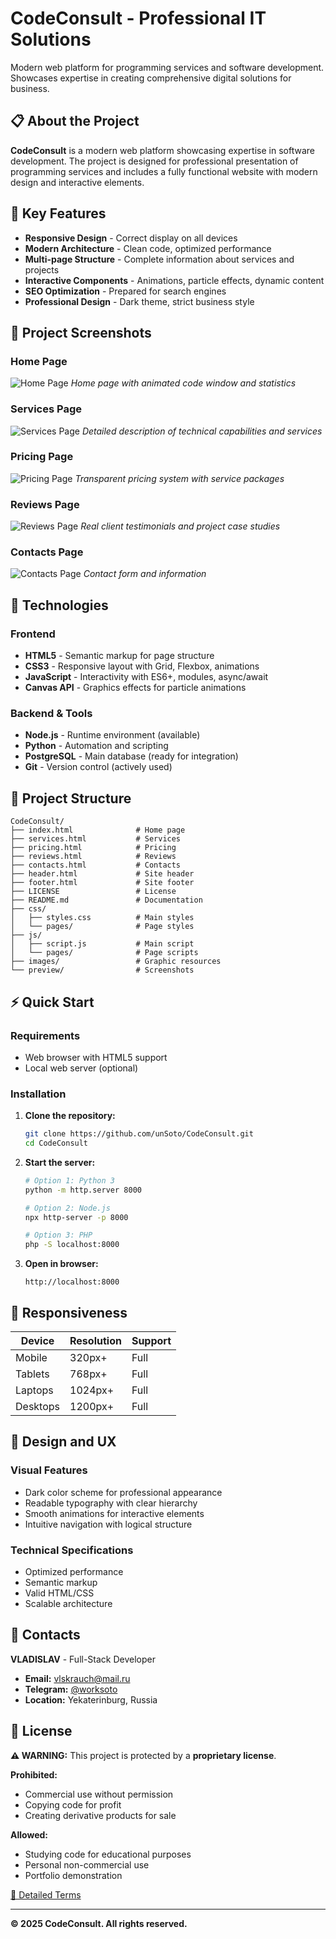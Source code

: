 # CodeConsult - Professional IT Solutions

Modern web platform for programming services and software development. Showcases expertise in creating comprehensive digital solutions for business.

## 📋 About the Project

**CodeConsult** is a modern web platform showcasing expertise in software development. The project is designed for professional presentation of programming services and includes a fully functional website with modern design and interactive elements.

## 🎯 Key Features

- **Responsive Design** - Correct display on all devices
- **Modern Architecture** - Clean code, optimized performance
- **Multi-page Structure** - Complete information about services and projects
- **Interactive Components** - Animations, particle effects, dynamic content
- **SEO Optimization** - Prepared for search engines
- **Professional Design** - Dark theme, strict business style

## 📸 Project Screenshots

### Home Page
![Home Page](preview/home.png)
*Home page with animated code window and statistics*

### Services Page
![Services Page](preview/services.png)
*Detailed description of technical capabilities and services*

### Pricing Page
![Pricing Page](preview/pricing.png)
*Transparent pricing system with service packages*

### Reviews Page
![Reviews Page](preview/reviews.png)
*Real client testimonials and project case studies*

### Contacts Page
![Contacts Page](preview/contacts.png)
*Contact form and information*

## 🚀 Technologies

### Frontend
- **HTML5** - Semantic markup for page structure
- **CSS3** - Responsive layout with Grid, Flexbox, animations
- **JavaScript** - Interactivity with ES6+, modules, async/await
- **Canvas API** - Graphics effects for particle animations

### Backend & Tools
- **Node.js** - Runtime environment (available)
- **Python** - Automation and scripting
- **PostgreSQL** - Main database (ready for integration)
- **Git** - Version control (actively used)

## 📁 Project Structure

```
CodeConsult/
├── index.html              # Home page
├── services.html           # Services
├── pricing.html            # Pricing
├── reviews.html            # Reviews
├── contacts.html           # Contacts
├── header.html             # Site header
├── footer.html             # Site footer
├── LICENSE                 # License
├── README.md               # Documentation
├── css/
│   ├── styles.css          # Main styles
│   └── pages/              # Page styles
├── js/
│   ├── script.js           # Main script
│   └── pages/              # Page scripts
├── images/                 # Graphic resources
└── preview/                # Screenshots
```

## ⚡ Quick Start

### Requirements
- Web browser with HTML5 support
- Local web server (optional)

### Installation

1. **Clone the repository:**
   ```bash
   git clone https://github.com/unSoto/CodeConsult.git
   cd CodeConsult
   ```

2. **Start the server:**
   ```bash
   # Option 1: Python 3
   python -m http.server 8000

   # Option 2: Node.js
   npx http-server -p 8000

   # Option 3: PHP
   php -S localhost:8000
   ```

3. **Open in browser:**
   ```
   http://localhost:8000
   ```

## 📱 Responsiveness

| Device | Resolution | Support |
|--------|------------|---------|
| Mobile | 320px+ | Full |
| Tablets | 768px+ | Full |
| Laptops | 1024px+ | Full |
| Desktops | 1200px+ | Full |

## 🎨 Design and UX

### Visual Features
- Dark color scheme for professional appearance
- Readable typography with clear hierarchy
- Smooth animations for interactive elements
- Intuitive navigation with logical structure

### Technical Specifications
- Optimized performance
- Semantic markup
- Valid HTML/CSS
- Scalable architecture

## 🤝 Contacts

**VLADISLAV** - Full-Stack Developer

- **Email:** [vlskrauch@mail.ru](mailto:vlskrauch@mail.ru)
- **Telegram:** [@worksoto](https://t.me/worksoto)
- **Location:** Yekaterinburg, Russia

## 📜 License

**⚠️ WARNING:** This project is protected by a **proprietary license**.

**Prohibited:**
- Commercial use without permission
- Copying code for profit
- Creating derivative products for sale

**Allowed:**
- Studying code for educational purposes
- Personal non-commercial use
- Portfolio demonstration

[📄 Detailed Terms](LICENSE)

---

**© 2025 CodeConsult. All rights reserved.**
